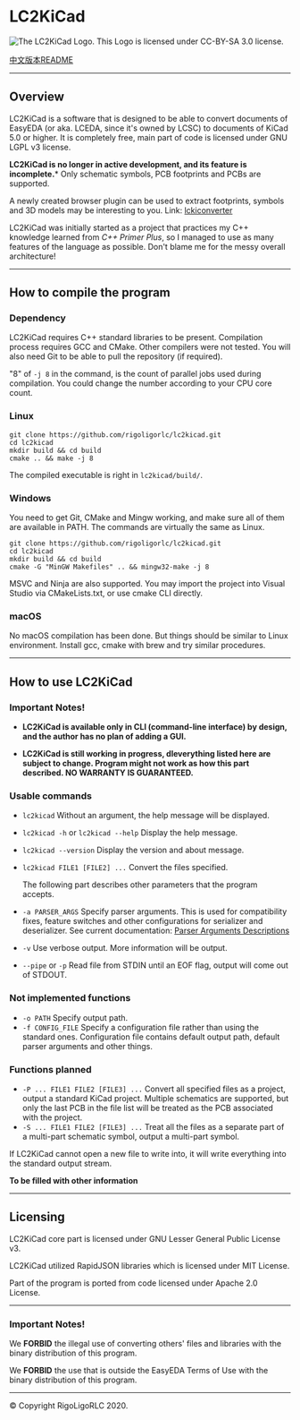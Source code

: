 # LC2KiCad

![The LC2KiCad Logo. This Logo is licensed under CC-BY-SA 3.0 license.](./docs/lc2kicad_header_picture.png)

[中文版本README](./docs/README.zh_CN.md)

---

## Overview

LC2KiCad is a software that is designed to be able to convert documents of EasyEDA (or aka. LCEDA, since it's owned by LCSC) to documents of KiCad 5.0 or higher. It is completely free, main part of code is licensed under GNU LGPL v3 license.

**LC2KiCad is no longer in active development, and its feature is incomplete.*** Only schematic symbols, PCB footprints and PCBs are supported.

A newly created browser plugin can be used to extract footprints, symbols and 3D models may be interesting to you. Link: [lckiconverter](https://github.com/xtoolbox/lckiconverter)

LC2KiCad was initially started as a project that practices my C++ knowledge learned from *C++ Primer Plus*, so I managed to use as many features of the language as possible. Don't blame me for the messy overall architecture!

---

## How to compile the program

### Dependency

LC2KiCad requires C++ standard libraries to be present. Compilation process requires GCC and CMake. Other compilers were not tested. You will also need Git to be able to pull the repository (if required).

"8" of `-j 8` in the command, is the count of parallel jobs used during compilation. You could change the number according to your CPU core count.
### Linux

```shell
git clone https://github.com/rigoligorlc/lc2kicad.git
cd lc2kicad
mkdir build && cd build
cmake .. && make -j 8
```

The compiled executable is right in `lc2kicad/build/`.

### Windows

You need to get Git, CMake and Mingw working, and make sure all of them are available in PATH. The commands are virtually the same as Linux.

```
git clone https://github.com/rigoligorlc/lc2kicad.git
cd lc2kicad
mkdir build && cd build
cmake -G "MinGW Makefiles" .. && mingw32-make -j 8 
```

MSVC and Ninja are also supported. You may import the project into Visual Studio via CMakeLists.txt, or use cmake CLI directly.
### macOS

No macOS compilation has been done. But things should be similar to Linux environment. Install gcc, cmake with brew and try similar procedures.

---

## How to use LC2KiCad

### Important Notes!

- **LC2KiCad is available only in CLI (command-line interface) by design, and the author has no plan of adding a GUI.**

- **LC2KiCad is still working in progress, dleverything listed here are subject to change. Program might not work as how this part described. NO WARRANTY IS GUARANTEED.**

  
### Usable commands
- `lc2kicad`  Without an argument, the help message will be displayed.

- `lc2kicad -h` or `lc2kicad --help` Display the help message.

- `lc2kicad --version` Display the version and about message.

- `lc2kicad FILE1 [FILE2] ...` Convert the files specified.

  The following part describes other parameters that the program accepts.

- `-a PARSER_ARGS` Specify parser arguments. This is used for compatibility fixes, feature switches and other configurations for serializer and deserializer. See current documentation: [Parser Arguments Descriptions](docs/parser_arguments.md)
- `-v` Use verbose output. More information will be output.
- `--pipe` or `-p` Read file from STDIN until an EOF flag, output will come out of STDOUT.

### Not implemented functions
- `-o PATH` Specify output path.
- `-f CONFIG_FILE` Specify a configuration file rather than using the standard ones. Configuration file contains default output path, default parser arguments and other things.

### Functions planned
- `-P ... FILE1 FILE2 [FILE3] ...` Convert all specified files as a project, output a standard KiCad project. Multiple schematics are supported, but only the last PCB in the file list will be treated as the PCB associated with the project.
- `-S ... FILE1 FILE2 [FILE3] ...` Treat all the files as a separate part of a multi-part schematic symbol, output a multi-part symbol.


If LC2KiCad cannot open a new file to write into, it will write everything into the standard output stream.

**To be filled with other information**

---

## Licensing

LC2KiCad core part is licensed under GNU Lesser General Public License v3.

LC2KiCad utilized RapidJSON libraries which is licensed under MIT License.

Part of the program is ported from code licensed under Apache 2.0 License.

---

### Important Notes!

We **FORBID** the illegal use of converting others' files and libraries with the binary distribution of this program.

We **FORBID** the use that is outside the EasyEDA Terms of Use with the binary distribution of this program.

---

© Copyright RigoLigoRLC 2020.
